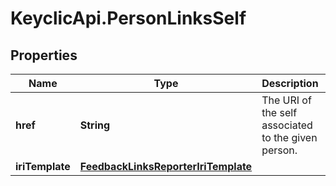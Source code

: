 # KeyclicApi.PersonLinksSelf

## Properties
Name | Type | Description | Notes
------------ | ------------- | ------------- | -------------
**href** | **String** | The URI of the self associated to the given person. | [optional] 
**iriTemplate** | [**FeedbackLinksReporterIriTemplate**](FeedbackLinksReporterIriTemplate.md) |  | [optional] 


